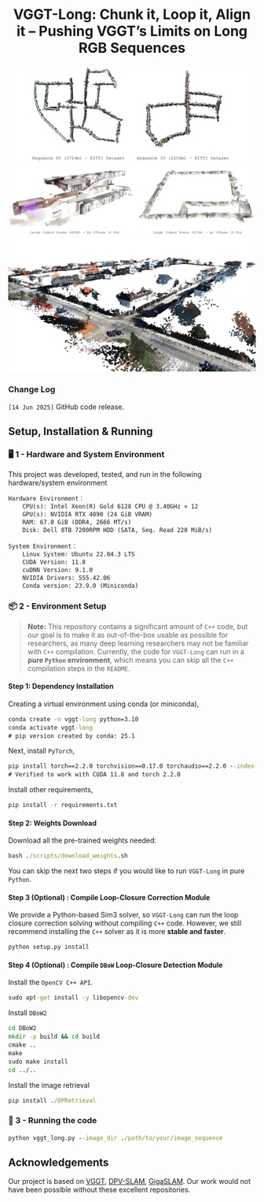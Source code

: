 <p align="center">
<p align="center">
<h1 align="center">VGGT-Long: Chunk it, Loop it, Align it – Pushing VGGT’s Limits on Long RGB Sequences</h1>
</p>

![KITTI](./assets/kitti.png)
![iPhone](./assets/iphone.png)
![KITTI-05](./assets/kitti-05.png)

### **Change Log**

`[14 Jun 2025]` GitHub code release.

##  Setup, Installation & Running

### 🖥️ 1 - Hardware and System Environment 

This project was developed, tested, and run in the following hardware/system environment

```
Hardware Environment：
    CPU(s): Intel Xeon(R) Gold 6128 CPU @ 3.40GHz × 12
    GPU(s): NVIDIA RTX 4090 (24 GiB VRAM)
    RAM: 67.0 GiB (DDR4, 2666 MT/s)
    Disk: Dell 8TB 7200RPM HDD (SATA, Seq. Read 220 MiB/s)

System Environment：
    Linux System: Ubuntu 22.04.3 LTS
    CUDA Version: 11.8
    cuDNN Version: 9.1.0
    NVIDIA Drivers: 555.42.06
    Conda version: 23.9.0 (Miniconda)
```

### 📦 2 - Environment Setup 

> **Note:** This repository contains a significant amount of `C++` code, but our goal is to make it as out-of-the-box usable as possible for researchers, as many deep learning researchers may not be familiar with `C++` compilation. Currently, the code for `VGGT-Long` can run in a **pure `Python` environment**, which means you can skip all the `C++` compilation steps in the `README`.

#### Step 1: Dependency Installation

Creating a virtual environment using conda (or miniconda),

```cmd
conda create -n vggt-long python=3.10
conda activate vggt-long
# pip version created by conda: 25.1
```

Next, install `PyTorch`,

```cmd
pip install torch==2.2.0 torchvision==0.17.0 torchaudio==2.2.0 --index-url https://download.pytorch.org/whl/cu118
# Verified to work with CUDA 11.8 and torch 2.2.0
```

Install other requirements,

```cmd
pip install -r requirements.txt
```

#### Step 2: Weights Download

Download all the pre-trained weights needed:

```cmd
bash ./scripts/download_weights.sh
```

You can skip the next two steps if you would like to run `VGGT-Long` in pure `Python`.

#### Step 3 (Optional) : Compile Loop-Closure Correction Module

We provide a Python-based Sim3 solver, so `VGGT-Long` can run the loop closure correction solving without compiling `C++` code. However, we still recommend installing the `C++` solver as it is more **stable and faster**.

```cmd
python setup.py install
```



#### Step 4 (Optional) : Compile `DBoW` Loop-Closure Detection Module


Install the `OpenCV C++ API`.

```cmd
sudo apt-get install -y libopencv-dev
```

Install `DBoW2`

```cmd
cd DBoW2
mkdir -p build && cd build
cmake ..
make
sudo make install
cd ../..
```

Install the image retrieval

```cmd
pip install ./DPRetrieval
```


### 🚀 3 - Running the code 


```cmd
python vggt_long.py --image_dir ./path/to/your/image_sequence
```

## Acknowledgements

Our project is based on [VGGT](https://github.com/facebookresearch/vggt), [DPV-SLAM](https://github.com/princeton-vl/DPVO), [GigaSLAM](https://github.com/DengKaiCQ/GigaSLAM). Our work would not have been possible without these excellent repositories.
